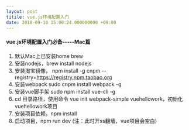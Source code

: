 ```yaml
---
layout: post
titile: vue.js环境配置入门
date: 2018-09-18 15:00:24.000000000 +09:00
---
```



#### vue.js环境配置入门必备-----Mac篇

1. 默认Mac上已安装home brew
2. 安装nodejs，brew install nodejs
3. 安装淘宝镜像， npm install -g cnpm --registry=https://registry.npm.taobao.org
4. 安装webpack sudo cnpm install webpack -g
5. 安装vue脚手架 sudo npm install vue-cli -g
6. cd 目录路径，使用命令 vue init webpack-simple vuehellowork，初始化vuehellowork项目
7. 安装项目依赖，npm install
8. 启动项目，npm run dev (注：此时开ss翻墙，vue项目会空白)




